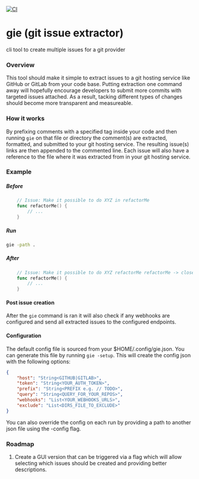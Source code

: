 [![CI](https://github.com/deni1688/gie/actions/workflows/ci.yml/badge.svg)](https://github.com/deni1688/gie/actions/workflows/ci.yml)
# gie (git issue extractor)
cli tool to create multiple issues for a git provider

### Overview 
This tool should make it simple to extract issues to a git hosting service like GitHub or GitLab from your code base.
Putting extraction one command away will hopefully encourage developers to submit more commits with targeted issues attached. As a result, 
tacking different types of changes should become more transparent and measureable. 

### How it works

By prefixing comments with a specified tag inside your code and then running `gie` on that file or directory 
the comment(s) are extracted, formatted, and submitted to your git hosting service. The resulting issue(s) links are then
appended to the commented line. Each issue will also have a reference to the file where it was extracted from in your git hosting service.

### Example

##### Before

```go
    // Issue: Make it possible to do XYZ in refactorMe 
    func refactorMe() {
        // ...        
    }
```

##### Run
```bash
gie -path .
```


##### After
```go
    // Issue: Make it possible to do XYZ refactorMe refactorMe -> closes https://github.com/owner/project/issues/12
    func refactorMe() {
        // ...        
    }
```

#### Post issue creation
After the `gie` command is ran it will also check if any webhooks are configured and send all extracted issues to the
configured endpoints.


#### Configuration

The default config file is sourced from your $HOME/.config/gie.json. You can generate this file by running `gie -setup`.
This will create the config json with the following options:

```json
{
    "host": "String<GITHUB|GITLAB>",
    "token": "String<YOUR_AUTH_TOKEN>",
    "prefix": "String<PREFIX e.g. // TODO>",
    "query": "String<QUERY_FOR_YOUR_REPOS>",
    "webhooks": "List<YOUR_WEBHOOKS_URLS>",
    "exclude": "List<DIRS_FILE_TO_EXCLUDE>"
}
```

You can also override the config on each run by providing a path to another json file using the -config flag. 

### Roadmap

1. Create a GUI version that can be triggered via a flag which will allow selecting which issues should be created and providing better descriptions.



